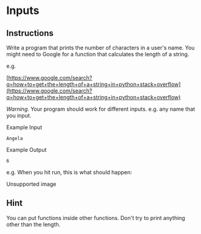# Inputs
## Instructions
Write a program that prints the number of characters in a user's name. You might need to Google for a function that calculates the length of a string.

e.g.

[https://www.google.com/search?q=how+to+get+the+length+of+a+string+in+python+stack+overflow](https://www.google.com/search?q=how+to+get+the+length+of+a+string+in+python+stack+overflow)

*Warning*. Your program should work for different inputs. e.g. any name that you input.

Example Input
```
Angela
```
Example Output
```
6
```
e.g. When you hit run, this is what should happen:

Unsupported image

## Hint
You can put functions inside other functions.
Don't try to print anything other than the length.